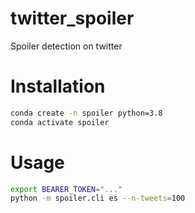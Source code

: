 # twitter_spoiler

Spoiler detection on twitter

# Installation

```bash
conda create -n spoiler python=3.8
conda activate spoiler
```

# Usage

```bash
export BEARER_TOKEN="..."
python -m spoiler.cli es --n-tweets=100
```